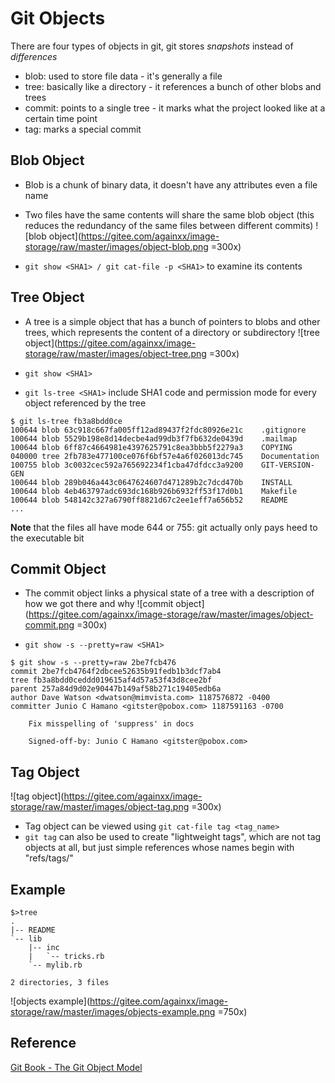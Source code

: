 # Git Objects

There are four types of objects in git, git stores *snapshots* instead of *differences*
* blob: used to store file data - it's generally a file
* tree: basically like a directory - it references a bunch of other blobs and trees
* commit: points to a single tree - it marks what the project looked like at a certain time point
* tag: marks a special commit

## Blob Object
* Blob is a chunk of binary data, it doesn't have any attributes even a file name
* Two files have the same contents will share the same blob object (this reduces the redundancy of the same files between different commits)
![blob object](https://gitee.com/againxx/image-storage/raw/master/images/object-blob.png =300x)

* `git show <SHA1> / git cat-file -p <SHA1>` to examine its contents

## Tree Object
* A tree is a simple object that has a bunch of pointers to blobs and other trees, which represents the content of a directory or subdirectory
![tree object](https://gitee.com/againxx/image-storage/raw/master/images/object-tree.png =300x)

* `git show <SHA1>`
* `git ls-tree <SHA1>` include SHA1 code and permission mode for every object referenced by the tree

```shell
$ git ls-tree fb3a8bdd0ce
100644 blob 63c918c667fa005ff12ad89437f2fdc80926e21c    .gitignore
100644 blob 5529b198e8d14decbe4ad99db3f7fb632de0439d    .mailmap
100644 blob 6ff87c4664981e4397625791c8ea3bbb5f2279a3    COPYING
040000 tree 2fb783e477100ce076f6bf57e4a6f026013dc745    Documentation
100755 blob 3c0032cec592a765692234f1cba47dfdcc3a9200    GIT-VERSION-GEN
100644 blob 289b046a443c0647624607d471289b2c7dcd470b    INSTALL
100644 blob 4eb463797adc693dc168b926b6932ff53f17d0b1    Makefile
100644 blob 548142c327a6790ff8821d67c2ee1eff7a656b52    README
...
```

**Note** that the files all have mode 644 or 755: git actually only pays heed to the executable bit

## Commit Object
* The commit object links a physical state of a tree with a description of how we got there and why
![commit object](https://gitee.com/againxx/image-storage/raw/master/images/object-commit.png =300x)

* `git show -s --pretty=raw <SHA1>`
```shell
$ git show -s --pretty=raw 2be7fcb476
commit 2be7fcb4764f2dbcee52635b91fedb1b3dcf7ab4
tree fb3a8bdd0ceddd019615af4d57a53f43d8cee2bf
parent 257a84d9d02e90447b149af58b271c19405edb6a
author Dave Watson <dwatson@mimvista.com> 1187576872 -0400
committer Junio C Hamano <gitster@pobox.com> 1187591163 -0700

    Fix misspelling of 'suppress' in docs

    Signed-off-by: Junio C Hamano <gitster@pobox.com>
```

## Tag Object
![tag object](https://gitee.com/againxx/image-storage/raw/master/images/object-tag.png =300x)
* Tag object can be viewed using `git cat-file tag <tag_name>`
* `git tag` can also be used to create "lightweight tags", which are not tag objects at all, but just simple references whose names begin with "refs/tags/"

## Example
```shell
$>tree
.
|-- README
`-- lib
    |-- inc
    |   `-- tricks.rb
    `-- mylib.rb

2 directories, 3 files
```
![objects example](https://gitee.com/againxx/image-storage/raw/master/images/objects-example.png =750x)

## Reference
[Git Book - The Git Object Model](https://shafiul.github.io//gitbook/1_the_git_object_model.html)

